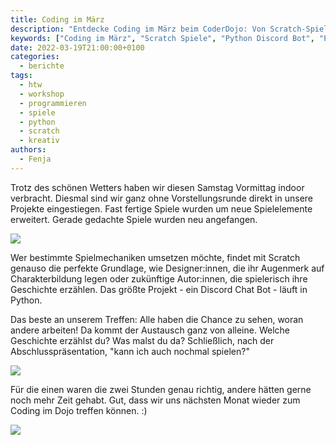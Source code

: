 ```yaml
---
title: Coding im März
description: "Entdecke Coding im März beim CoderDojo: Von Scratch-Spielen bis Python Discord Bots. Tauche ein in kreative Projekte und erlebe den Austausch!"
keywords: ["Coding im März", "Scratch Spiele", "Python Discord Bot", "Programmieren Workshop", "kreative Projekte", "Austausch", "CoderDojo", "Spielelemente"]
date: 2022-03-19T21:00:00+0100
categories:
  - berichte
tags:
  - htw
  - workshop
  - programmieren
  - spiele
  - python
  - scratch
  - kreativ
authors:
  - Fenja
---
```

Trotz des schönen Wetters haben wir diesen Samstag Vormittag indoor verbracht. Diesmal sind wir ganz ohne Vorstellungsrunde direkt in unsere Projekte eingestiegen. Fast fertige Spiele wurden um neue Spielelemente erweitert. Gerade gedachte Spiele wurden neu angefangen. 

![](/images/cms/coding_im_dojo_workinprogress.png)

Wer bestimmte Spielmechaniken umsetzen möchte, findet mit Scratch genauso die perfekte Grundlage, wie Designer:innen, die ihr Augenmerk auf Charakterbildung legen oder zukünftige Autor:innen, die spielerisch ihre Geschichte erzählen. Das größte Projekt - ein Discord Chat Bot - läuft in Python. 

Das beste an unserem Treffen: Alle haben die Chance zu sehen, woran andere arbeiten! Da kommt der Austausch ganz von alleine. Welche Geschichte erzählst du? Was malst du da? Schließlich, nach der Abschlusspräsentation, "kann ich auch nochmal spielen?"

![](/images/cms/coding_im_dojo_praesi.jpeg)

Für die einen waren die zwei Stunden genau richtig, andere hätten gerne noch mehr Zeit gehabt. Gut, dass wir uns nächsten Monat wieder zum Coding im Dojo treffen können. :)

![](/images/cms/coding_im_dojo_schluss.jpeg)
